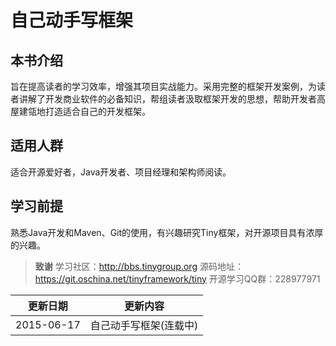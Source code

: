 # 自己动手写框架

## 本书介绍
旨在提高读者的学习效率，增强其项目实战能力。采用完整的框架开发案例，为读者讲解了开发商业软件的必备知识，帮组读者汲取框架开发的思想，帮助开发者高屋建瓴地打造适合自己的开发框架。## 适用人群适合开源爱好者，Java开发者、项目经理和架构师阅读。## 学习前提熟悉Java开发和Maven、Git的使用，有兴趣研究Tiny框架，对开源项目具有浓厚的兴趣。> **致谢** 学习社区：http://bbs.tinygroup.org源码地址：https://git.oschina.net/tinyframework/tiny开源学习QQ群：228977971

|更新日期    |更新内容
|----------|------------------
|2015-06-17|自己动手写框架(连载中)

